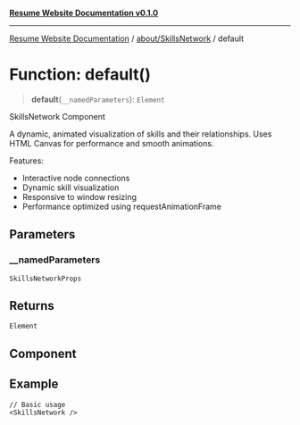 [**Resume Website Documentation v0.1.0**](../../../README.md)

***

[Resume Website Documentation](../../../modules.md) / [about/SkillsNetwork](../README.md) / default

# Function: default()

> **default**(`__namedParameters`): `Element`

SkillsNetwork Component

A dynamic, animated visualization of skills and their relationships.
Uses HTML Canvas for performance and smooth animations.

Features:
- Interactive node connections
- Dynamic skill visualization
- Responsive to window resizing
- Performance optimized using requestAnimationFrame

## Parameters

### \_\_namedParameters

`SkillsNetworkProps`

## Returns

`Element`

## Component

## Example

```tsx
// Basic usage
<SkillsNetwork />
```
